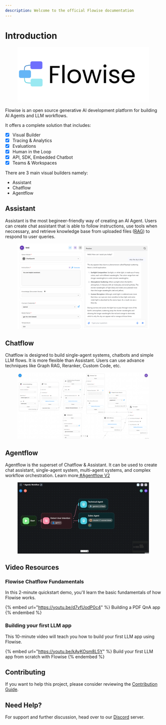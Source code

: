 ```yaml
---
description: Welcome to the official Flowise documentation
---
```


# Introduction

<figure><picture><source srcset=".gitbook/assets/Flowise Logo Cropped White High Res.png" media="(prefers-color-scheme: dark)"><img src=".gitbook/assets/Flowise Cropped White High Res.png" alt="" width="563"></picture><figcaption></figcaption></figure>

Flowise is an open source generative AI development platform for building AI Agents and LLM workflows.

It offers a complete solution that includes:

* [x] Visual Builder
* [x] Tracing & Analytics
* [x] Evaluations
* [x] Human in the Loop
* [x] API, SDK, Embedded Chatbot
* [x] Teams & Workspaces

There are 3 main visual builders namely:

* Assistant
* Chatflow
* Agentflow

## Assistant

Assistant is the most begineer-friendly way of creating an AI Agent. Users can create chat assistant that is able to follow instructions, use tools when neccessary, and retrieve knowledge base from uploaded files ([RAG](https://en.wikipedia.org/wiki/Retrieval-augmented_generation)) to respond to user queries.

<figure><picture><source srcset=".gitbook/assets/Screenshot 2025-05-12 215934.png" media="(prefers-color-scheme: dark)"><img src=".gitbook/assets/image (172).png" alt=""></picture><figcaption></figcaption></figure>

## Chatflow

Chatflow is designed to build single-agent systems, chatbots and simple LLM flows. It is more flexible than Assistant. Users can use advance techniques like Graph RAG, Reranker, Custom Code, etc.

<figure><picture><source srcset=".gitbook/assets/dark.png" media="(prefers-color-scheme: dark)"><img src=".gitbook/assets/white.png" alt=""></picture><figcaption></figcaption></figure>

## Agentflow

Agentflow is the superset of Chatflow & Assistant. It can be used to create chat assistant, single-agent system, multi-agent systems, and complex workflow orchestration.  Learn more[ #Agentflow V2](using-flowise/agentflowv2.md)

<figure><img src=".gitbook/assets/FlowiseIntro (1).gif" alt=""><figcaption></figcaption></figure>

## Video Resources

### Flowise Chatflow Fundamentals

In this 2-minute quickstart demo, you'll learn the basic fundamentals of how Flowise works.

{% embed url="https://youtu.be/d7vfUodP0c4" %}
Building a PDF QnA app
{% endembed %}

### Building your first LLM app

This 10-minute video will teach you how to build your first LLM app using Flowise.

{% embed url="https://youtu.be/kAyKOsm8L5Y" %}
Build your first LLM app from scratch with Flowise
{% endembed %}

## Contributing

If you want to help this project, please consider reviewing the [Contribution Guide](broken-reference).

## Need Help?

For support and further discussion, head over to our [Discord](https://discord.gg/jbaHfsRVBW) server.
